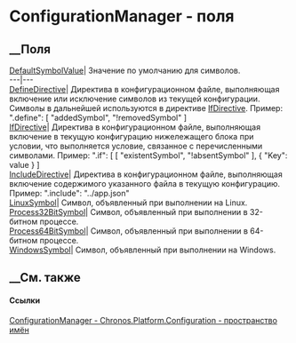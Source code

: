 # ConfigurationManager - поля
##  __Поля
[DefaultSymbolValue](F_Chronos_Platform_Configuration_ConfigurationManager_DefaultSymbolValue.htm)|
Значение по умолчанию для символов.  
---|---  
[DefineDirective](F_Chronos_Platform_Configuration_ConfigurationManager_DefineDirective.htm)|
Директива в конфигурационном файле, выполняющая включение или исключение
символов из текущей конфигурации. Символы в дальнейшей используются в
директиве
[IfDirective](F_Chronos_Platform_Configuration_ConfigurationManager_IfDirective.htm).
Пример: ".define": [ "addedSymbol", "!removedSymbol" ]  
[IfDirective](F_Chronos_Platform_Configuration_ConfigurationManager_IfDirective.htm)|
Директива в конфигурационном файле, выполняющая включение в текущую
конфигурацию нижележащего блока при условии, что выполняется условие,
связанное с перечисленными символами. Пример: ".if": [ [ "existentSymbol",
"!absentSymbol" ], { "Key": value } ]  
[IncludeDirective](F_Chronos_Platform_Configuration_ConfigurationManager_IncludeDirective.htm)|
Директива в конфигурационном файле, выполняющая включение содержимого
указанного файла в текущую конфигурацию. Пример: ".include": "../app.json"  
[LinuxSymbol](F_Chronos_Platform_Configuration_ConfigurationManager_LinuxSymbol.htm)|
Символ, объявленный при выполнении на Linux.  
[Process32BitSymbol](F_Chronos_Platform_Configuration_ConfigurationManager_Process32BitSymbol.htm)|
Символ, объявленный при выполнении в 32-битном процессе.  
[Process64BitSymbol](F_Chronos_Platform_Configuration_ConfigurationManager_Process64BitSymbol.htm)|
Символ, объявленный при выполнении в 64-битном процессе.  
[WindowsSymbol](F_Chronos_Platform_Configuration_ConfigurationManager_WindowsSymbol.htm)|
Символ, объявленный при выполнении на Windows.  
## __См. также
#### Ссылки
[ConfigurationManager -
](T_Chronos_Platform_Configuration_ConfigurationManager.htm)
[Chronos.Platform.Configuration - пространство
имён](N_Chronos_Platform_Configuration.htm)

